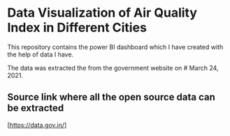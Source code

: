 # Data Visualization of Air Quality Index in Different Cities

  This repository contains the power BI dashboard which I have created with the help of data I have.
  
  The data was extracted the from the government website on # March 24, 2021.
  
  ## Source link where all the open source data can be extracted
    
   [https://data.gov.in/]

